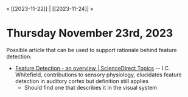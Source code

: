 « [[2023-11-22]] | [[2023-11-24]] » 
# Thursday November 23rd, 2023
Possible article that can be used to support rationale behind feature detection:
- [Feature Detection - an overview | ScienceDirect Topics](https://www.sciencedirect.com/topics/veterinary-science-and-veterinary-medicine/feature-detection) -- I.C. Whitefield, contributions to sensory physiology, elucidates feature detection in auditory cortex but definition still applies
	- Should find one that describes it in the visual system